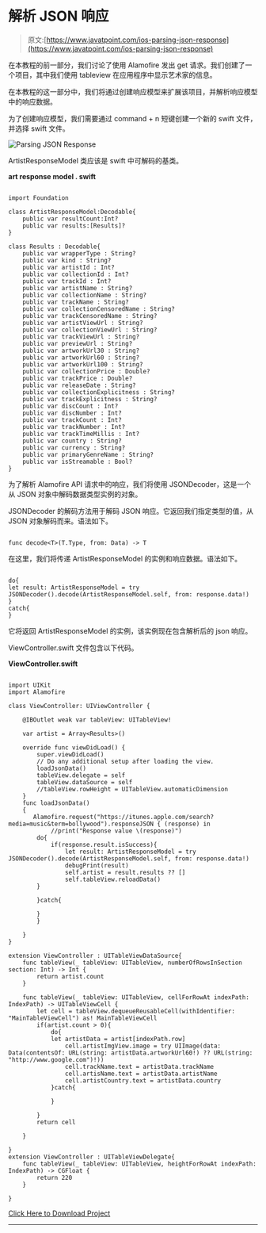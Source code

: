 # 解析 JSON 响应

> 原文:[https://www.javatpoint.com/ios-parsing-json-response](https://www.javatpoint.com/ios-parsing-json-response)

在本教程的前一部分，我们讨论了使用 Alamofire 发出 get 请求。我们创建了一个项目，其中我们使用 tableview 在应用程序中显示艺术家的信息。

在本教程的这一部分中，我们将通过创建响应模型来扩展该项目，并解析响应模型中的响应数据。

为了创建响应模型，我们需要通过 command + n 短键创建一个新的 swift 文件，并选择 swift 文件。

![Parsing JSON Response](../Images/87da3225efa171ef574b1a7bf83943ab.png)

ArtistResponseModel 类应该是 swift 中可解码的基类。

**art response model . swift**

```

import Foundation

class ArtistResponseModel:Decodable{
    public var resultCount:Int?
    public var results:[Results]?
}

class Results : Decodable{
    public var wrapperType : String?
    public var kind : String?
    public var artistId : Int?
    public var collectionId : Int?
    public var trackId : Int?
    public var artistName : String?
    public var collectionName : String?
    public var trackName : String?
    public var collectionCensoredName : String?
    public var trackCensoredName : String?
    public var artistViewUrl : String?
    public var collectionViewUrl : String?
    public var trackViewUrl : String?
    public var previewUrl : String?
    public var artworkUrl30 : String?
    public var artworkUrl60 : String?
    public var artworkUrl100 : String?
    public var collectionPrice : Double?
    public var trackPrice : Double?
    public var releaseDate : String?
    public var collectionExplicitness : String?
    public var trackExplicitness : String?
    public var discCount : Int?
    public var discNumber : Int?
    public var trackCount : Int?
    public var trackNumber : Int?
    public var trackTimeMillis : Int?
    public var country : String?
    public var currency : String?
    public var primaryGenreName : String?
    public var isStreamable : Bool?
}

```

为了解析 Alamofire API 请求中的响应，我们将使用 JSONDecoder，这是一个从 JSON 对象中解码数据类型实例的对象。

JSONDecoder 的解码方法用于解码 JSON 响应。它返回我们指定类型的值，从 JSON 对象解码而来。语法如下。

```

func decode<T>(T.Type, from: Data) -> T

```

在这里，我们将传递 ArtistResponseModel 的实例和响应数据。语法如下。

```

do{
let result: ArtistResponseModel = try JSONDecoder().decode(ArtistResponseModel.self, from: response.data!)
}
catch{
}

```

它将返回 ArtistResponseModel 的实例，该实例现在包含解析后的 json 响应。

ViewController.swift 文件包含以下代码。

**ViewController.swift**

```

import UIKit
import Alamofire

class ViewController: UIViewController {

    @IBOutlet weak var tableView: UITableView!

    var artist = Array<Results>()

    override func viewDidLoad() {
        super.viewDidLoad()
        // Do any additional setup after loading the view.
        loadJsonData()
        tableView.delegate = self
        tableView.dataSource = self
        //tableView.rowHeight = UITableView.automaticDimension
    }
    func loadJsonData()
    {
       Alamofire.request("https://itunes.apple.com/search?media=music&term=bollywood").responseJSON { (response) in
            //print("Response value \(response)")
        do{
            if(response.result.isSuccess){
                let result: ArtistResponseModel = try JSONDecoder().decode(ArtistResponseModel.self, from: response.data!)
                debugPrint(result)
                self.artist = result.results ?? []
                self.tableView.reloadData()
        }

        }catch{

        }
        }

    }
}

extension ViewController : UITableViewDataSource{
    func tableView(_ tableView: UITableView, numberOfRowsInSection section: Int) -> Int {
        return artist.count
    }

    func tableView(_ tableView: UITableView, cellForRowAt indexPath: IndexPath) -> UITableViewCell {
        let cell = tableView.dequeueReusableCell(withIdentifier: "MainTableViewCell") as! MainTableViewCell
        if(artist.count > 0){
            do{
            let artistData = artist[indexPath.row]
                cell.artistImgView.image = try UIImage(data: Data(contentsOf: URL(string: artistData.artworkUrl60!) ?? URL(string: "http://www.google.com")!))
                cell.trackName.text = artistData.trackName
                cell.artisName.text = artistData.artistName
                cell.artistCountry.text = artistData.country
            }catch{

            }

        }
        return cell

    }

}
extension ViewController : UITableViewDelegate{
    func tableView(_ tableView: UITableView, heightForRowAt indexPath: IndexPath) -> CGFloat {
        return 220
    }

}

```

[Click Here to Download Project](https://static.javatpoint.com/tutorial/ios/download/ArtistProject-ResponseModel.zip)

* * *